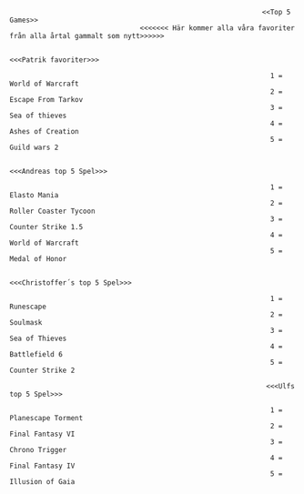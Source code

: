                                                                   <<Top 5 Games>>
                                    <<<<<<< Här kommer alla våra favoriter från alla årtal gammalt som nytt>>>>>>
  
                                                                   <<<Patrik favoriter>>>
                                                                  
                                                                    1 = World of Warcraft
                                                                    2 = Escape From Tarkov
                                                                    3 = Sea of thieves
                                                                    4 = Ashes of Creation
                                                                    5 = Guild wars 2

                                                                   <<<Andreas top 5 Spel>>>  
                                                                   
                                                                    1 = Elasto Mania
                                                                    2 = Roller Coaster Tycoon
                                                                    3 = Counter Strike 1.5
                                                                    4 = World of Warcraft
                                                                    5 = Medal of Honor 

                                                                   <<<Christoffer´s top 5 Spel>>>
                                                                    
                                                                    1 = Runescape
                                                                    2 = Soulmask
                                                                    3 = Sea of Thieves
                                                                    4 = Battlefield 6
                                                                    5 = Counter Strike 2

                                                                   <<<Ulfs top 5 Spel>>>              
                                                                    
                                                                    1 = Planescape Torment
                                                                    2 = Final Fantasy VI
                                                                    3 = Chrono Trigger
                                                                    4 = Final Fantasy IV
                                                                    5 = Illusion of Gaia

